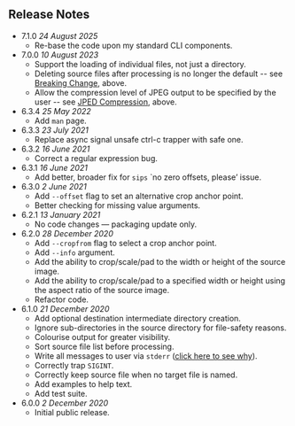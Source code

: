 ## Release Notes ##

- 7.1.0 *24 August 2025*
    - Re-base the code upon my standard CLI components.
- 7.0.0 *10 August 2023*
    - Support the loading of individual files, not just a directory.
    - Deleting source files after processing is no longer the default -- see [Breaking Change](#breaking-change), above.
    - Allow the compression level of JPEG output to be specified by the user -- see [JPED Compression](#jpeg-compression), above.
- 6.3.4 *25 May 2022*
    - Add `man` page.
- 6.3.3 *23 July 2021*
    - Replace async signal unsafe ctrl-c trapper with safe one.
- 6.3.2 *16 June 2021*
    - Correct a regular expression bug.
- 6.3.1 *16 June 2021*
    - Add better, broader fix for `sips` `no zero offsets, please’ issue.
- 6.3.0 *2 June 2021*
    - Add `--offset` flag to set an alternative crop anchor point.
    - Better checking for missing value arguments.
- 6.2.1 *13 January 2021*
    - No code changes — packaging update only.
- 6.2.0 *28 December 2020*
    - Add `--cropfrom` flag to select a crop anchor point.
    - Add `--info` argument.
    - Add the ability to crop/scale/pad to the width or height of the source image.
    - Add the ability to crop/scale/pad to a specified width or height using the aspect ratio of the source image.
    - Refactor code.
- 6.1.0 *21 December 2020*
    - Add optional destination intermediate directory creation.
    - Ignore sub-directories in the source directory for file-safety reasons.
    - Colourise output for greater visibility.
    - Sort source file list before processing.
    - Write all messages to user via `stderr` ([click here to see why](https://clig.dev/#the-basics)).
    - Correctly trap `SIGINT`.
    - Correctly keep source file when no target file is named.
    - Add examples to help text.
    - Add test suite.
- 6.0.0 *2 December 2020*
    - Initial public release.
